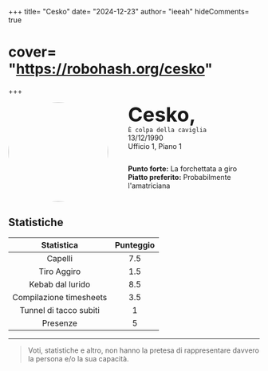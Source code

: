 +++
title= "Cesko"
date= "2024-12-23"
author= "ieeah"
hideComments= true
# cover= "https://robohash.org/cesko"
+++

<div class="player-header" style="display: flex;">
  <div class="player-avatar" style="margin-inline-end: 40px;">
    <img src="https://robohash.org/cesko" width="200px" height="200px" style="border-radius: 50%; aspect-ratio: 1; border: 15px solid #var(--accent); object-fit: contain; object-position: center;" />
  </div>
  <div class="player-info">
    <p class="player-name" style="margin-block: 0; font-size: 2.5rem; font-weight: bold; display: inline-block;" id="player-name">Cesko,</p>
    <code style="display: inline-block;">È colpa della caviglia</code>
    <p class="player-age" style="margin-block: 0;">13/12/1990</p>
    <p class="player-office" style="margin-block: 0;">Ufficio 1, Piano 1</p>
    <div class="player-specials" style="margin-block: 1.75rem 0;">
      <p class="player-office" style="margin-block: 0;">
        <span style="font-weight: bold">Punto forte:</span>
        <span style="">La forchettata a giro</span>
      </p>
      <p class="player-office" style="margin-block: 0;">
        <span style="font-weight: bold">Piatto preferito:</span>
        <span style="">Probabilmente l'amatriciana</span>
      </p>
    </div>
  </div>
</div>

## Statistiche

|       Statistica        | Punteggio |
|:-----------------------:|:---------:|
|         Capelli         |    7.5    |
|       Tiro Aggiro       |    1.5    |
|    Kebab dal lurido     |    8.5    |
| Compilazione timesheets |    3.5    |
| Tunnel di tacco subiti  |     1     |
|        Presenze         |     5     |

---

> Voti, statistiche e altro, non hanno la pretesa di rappresentare davvero la persona e/o la sua capacità.